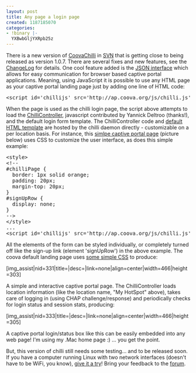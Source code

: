 ```yaml
---
layout: post
title: Any page a login page
created: 1187185070
categories:
- !binary |-
  YXBwbGljYXRpb25z
---
```

There is a new version of <a href="/CoovaChilli">CoovaChilli</a> in <a href="/wiki/BuildingCoovaChilli">SVN</a> that is getting close to being released as version 1.0.7. There are several fixes and new features, see the <a href="/CoovaChilli/ChangeLog">ChangeLog</a> for details. One cool feature added is the <a href="/CoovaChilli/JSON">JSON interface</a> which allows for easy communication for browser based captive portal applications. Meaning, using JavaScript it is possible to use any HTML page as your captive portal landing page just by adding one line of HTML code:
<pre>&lt;script&nbsp;id='chillijs'&nbsp;src='http://ap.coova.org/js/chilli.js'&gt;&lt;/script&gt;</pre>
When the page is used as the chilli login page, the script above attempts to load the <a href="http://dev.coova.org/svn/coova-chilli/www/ChilliLibrary.js">ChilliController</a>, javascript contributed by Yannick Deltroo (thanks!), and the default login form template. The ChilliController code and <a href="http://dev.coova.org/svn/coova-chilli/www/json_html.tmpl">default HTML template</a> are hosted by the chilli daemon directly - customizable on a per location basis. For instance, this <a href="http://ap.coova.org/uam/">simlpe captive portal page</a> (picture below) uses CSS to customize the user interface, as does this simple example:
<pre>&lt;style&gt;
&lt;!--
#chilliPage&nbsp;{
&nbsp;&nbsp;border:&nbsp;1px&nbsp;solid&nbsp;orange;
&nbsp;&nbsp;padding:&nbsp;20px;
&nbsp;&nbsp;margin-top:&nbsp;20px;
}
#signUpRow&nbsp;{
&nbsp;&nbsp;display:&nbsp;none;
}
--&gt;
&lt;/style&gt;
...
&lt;script&nbsp;id='chillijs'&nbsp;src='http://ap.coova.org/js/chilli.js'&gt;&lt;/script&gt;</pre>
All the elements of the form can be styled individually, or completely turned off like the sign-up link (element 'signUpRow') in the above example. The coova default landing page uses <a href="view-source:http://ap.coova.org/uam/">some simple CSS</a> to produce:

[img_assist|nid=331|title=|desc=|link=none|align=center|width=466|height=303]

A simple and interactive captive portal page. The ChilliController loads location information (like the location name, "My HotSpot" above), takes care of logging in (using CHAP challenge/response) and periodically checks for login status and session stats, producing:

[img_assist|nid=333|title=|desc=|link=none|align=center|width=466|height=305]

A captive portal login/status box like this can be easily embedded into any web page! I'm using my .Mac home page :) ... you get the point.

But, this version of chilli still needs some testing... and to be released soon. If you have a computer running Linux with two network interfaces (doesn't have to be WiFi, you know), <a href="/wiki/BuildingCoovaChilli">give it a try</a>! Bring your feedback to the <a href="/forum/">forum</a>.
